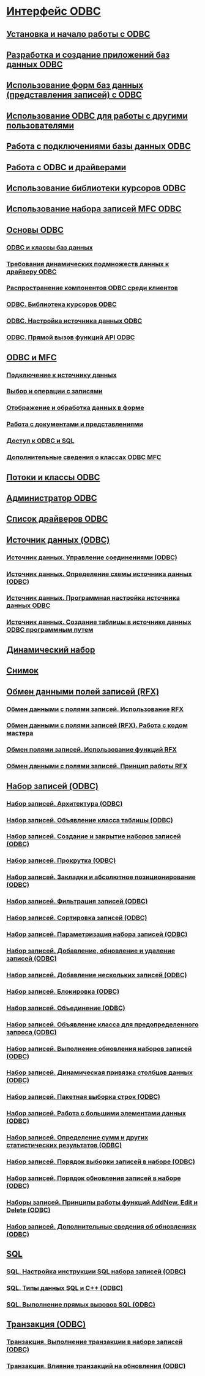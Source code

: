 # [Интерфейс ODBC](open-database-connectivity-odbc.md)
## [Установка и начало работы с ODBC](installing-and-getting-started-with-odbc.md)
## [Разработка и создание приложений баз данных ODBC](design-and-create-an-odbc-database-application.md)
## [Использование форм баз данных (представления записей) с ODBC](use-database-forms-record-views-with-odbc.md)
## [Использование ODBC для работы с другими пользователями](use-odbc-to-work-with-other-users.md)
## [Работа с подключениями базы данных ODBC](work-with-odbc-database-connections.md)
## [Работа с ODBC и драйверами](work-with-odbc-and-drivers.md)
## [Использование библиотеки курсоров ODBC](use-the-odbc-cursor-library.md)
## [Использование набора записей MFC ODBC](use-mfc-odbc-recordsets.md)
## [Основы ODBC](odbc-basics.md)
### [ODBC и классы баз данных](odbc-and-the-database-classes.md)
### [Требования динамических подмножеств данных к драйверу ODBC](odbc-driver-requirements-for-dynasets.md)
### [Распространение компонентов ODBC среди клиентов](redistributing-odbc-components-to-your-customers.md)
### [ODBC. Библиотека курсоров ODBC](odbc-the-odbc-cursor-library.md)
### [ODBC. Настройка источника данных ODBC](odbc-configuring-an-odbc-data-source.md)
### [ODBC. Прямой вызов функций API ODBC](odbc-calling-odbc-api-functions-directly.md)
## [ODBC и MFC](odbc-and-mfc.md)
### [Подключение к источнику данных](connecting-to-a-data-source.md)
### [Выбор и операции с записями](selecting-and-manipulating-records.md)
### [Отображение и обработка данных в форме](displaying-and-manipulating-data-in-a-form.md)
### [Работа с документами и представлениями](working-with-documents-and-views.md)
### [Доступ к ODBC и SQL](access-to-odbc-and-sql.md)
### [Дополнительные сведения о классах ODBC MFC](further-reading-about-the-mfc-odbc-classes.md)
## [Потоки и классы ODBC](odbc-classes-and-threads.md)
## [Администратор ODBC](odbc-administrator.md)
## [Список драйверов ODBC](odbc-driver-list.md)
## [Источник данных (ODBC)](data-source-odbc.md)
### [Источник данных. Управление соединениями (ODBC)](data-source-managing-connections-odbc.md)
### [Источник данных. Определение схемы источника данных (ODBC)](data-source-determining-the-schema-of-the-data-source-odbc.md)
### [Источник данных. Программная настройка источника данных ODBC](data-source-programmatically-configuring-an-odbc-data-source.md)
### [Источник данных. Создание таблицы в источнике данных ODBC программным путем](data-source-programmatically-creating-a-table-in-an-odbc-data-source.md)
## [Динамический набор](dynaset.md)
## [Снимок](snapshot.md)
## [Обмен данными полей записей (RFX)](record-field-exchange-rfx.md)
### [Обмен данными с полями записей. Использование RFX](record-field-exchange-using-rfx.md)
### [Обмен данными с полями записей (RFX). Работа с кодом мастера](record-field-exchange-working-with-the-wizard-code.md)
### [Обмен полями записей. Использование функций RFX](record-field-exchange-using-the-rfx-functions.md)
### [Обмен данными с полями записей. Принцип работы RFX](record-field-exchange-how-rfx-works.md)
## [Набор записей (ODBC)](recordset-odbc.md)
### [Набор записей. Архитектура (ODBC)](recordset-architecture-odbc.md)
### [Набор записей. Объявление класса таблицы (ODBC)](recordset-declaring-a-class-for-a-table-odbc.md)
### [Набор записей. Создание и закрытие наборов записей (ODBC)](recordset-creating-and-closing-recordsets-odbc.md)
### [Набор записей. Прокрутка (ODBC)](recordset-scrolling-odbc.md)
### [Набор записей. Закладки и абсолютное позиционирование (ODBC)](recordset-bookmarks-and-absolute-positions-odbc.md)
### [Набор записей. Фильтрация записей (ODBC)](recordset-filtering-records-odbc.md)
### [Набор записей. Сортировка записей (ODBC)](recordset-sorting-records-odbc.md)
### [Набор записей. Параметризация набора записей (ODBC)](recordset-parameterizing-a-recordset-odbc.md)
### [Набор записей. Добавление, обновление и удаление записей (ODBC)](recordset-adding-updating-and-deleting-records-odbc.md)
### [Набор записей. Добавление нескольких записей (ODBC)](recordset-adding-records-in-bulk-odbc.md)
### [Набор записей. Блокировка (ODBC)](recordset-locking-records-odbc.md)
### [Набор записей. Объединение (ODBC)](recordset-performing-a-join-odbc.md)
### [Набор записей. Объявление класса для предопределенного запроса (ODBC)](recordset-declaring-a-class-for-a-predefined-query-odbc.md)
### [Набор записей. Выполнение обновления наборов записей (ODBC)](recordset-requerying-a-recordset-odbc.md)
### [Набор записей. Динамическая привязка столбцов данных (ODBC)](recordset-dynamically-binding-data-columns-odbc.md)
### [Набор записей. Пакетная выборка строк (ODBC)](recordset-fetching-records-in-bulk-odbc.md)
### [Набор записей. Работа с большими элементами данных (ODBC)](recordset-working-with-large-data-items-odbc.md)
### [Набор записей. Определение сумм и других статистических результатов (ODBC)](recordset-obtaining-sums-and-other-aggregate-results-odbc.md)
### [Набор записей. Порядок выборки записей в наборе (ODBC)](recordset-how-recordsets-select-records-odbc.md)
### [Набор записей. Порядок обновления записей в наборе (ODBC)](recordset-how-recordsets-update-records-odbc.md)
### [Наборы записей. Принципы работы функций AddNew, Edit и Delete (ODBC)](recordset-how-addnew-edit-and-delete-work-odbc.md)
### [Набор записей. Дополнительные сведения об обновлениях (ODBC)](recordset-more-about-updates-odbc.md)
## [SQL](sql.md)
### [SQL. Настройка инструкции SQL набора записей (ODBC)](sql-customizing-your-recordsets-sql-statement-odbc.md)
### [SQL. Типы данных SQL и C++ (ODBC)](sql-sql-and-cpp-data-types-odbc.md)
### [SQL. Выполнение прямых вызовов SQL (ODBC)](sql-making-direct-sql-calls-odbc.md)
## [Транзакция (ODBC)](transaction-odbc.md)
### [Транзакция. Выполнение транзакции в наборе записей (ODBC)](transaction-performing-a-transaction-in-a-recordset-odbc.md)
### [Транзакция. Влияние транзакций на обновления (ODBC)](transaction-how-transactions-affect-updates-odbc.md)
